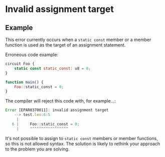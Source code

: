 # Invalid assignment target

## Example

This error currently occurs when a `static const` member or a member function
is used as the target of an assignment statement.

Erroneous code example:

```js
circuit Foo {
    static const static_const: u8 = 0;
}

function main() {
    Foo::static_const = 0;
}
```

The compiler will reject this code with, for example...:

```js
Error [EPAR0370011]: invalid assignment target
    --> test.leo:6:5
     |
   6 |     Foo::static_const = 0;
     |     ^^^^^^^^^^^^^^^^^
```

It's not possible to assign to `static const` members or member functions,
so this is not allowed syntax.
The solution is likely to rethink your approach to the problem you are solving.

